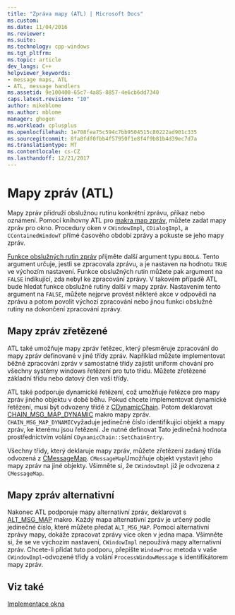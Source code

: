 ```yaml
---
title: "Zpráva mapy (ATL) | Microsoft Docs"
ms.custom: 
ms.date: 11/04/2016
ms.reviewer: 
ms.suite: 
ms.technology: cpp-windows
ms.tgt_pltfrm: 
ms.topic: article
dev_langs: C++
helpviewer_keywords:
- message maps, ATL
- ATL, message handlers
ms.assetid: 9e100400-65c7-4a85-8857-4e6cb6dd7340
caps.latest.revision: "10"
author: mikeblome
ms.author: mblome
manager: ghogen
ms.workload: cplusplus
ms.openlocfilehash: 1e708fea75c594c7bb9504515c80222ad901c335
ms.sourcegitcommit: 8fa8fdf0fbb4f57950f1e8f4f9b81b4d39ec7d7a
ms.translationtype: MT
ms.contentlocale: cs-CZ
ms.lasthandoff: 12/21/2017
---
```

# <a name="message-maps-atl"></a>Mapy zpráv (ATL)
Mapy zpráv přidruží obslužnou rutinu konkrétní zprávu, příkaz nebo oznámení. Pomocí knihovny ATL pro [makra map zpráv](../atl/reference/message-map-macros-atl.md), můžete zadat mapy zpráv pro okno. Procedury oken v `CWindowImpl`, `CDialogImpl`, a `CContainedWindowT` přímé časového období zprávy a pokuste se jeho mapy zpráv.  
  
 [Funkce obslužných rutin zpráv](../atl/message-handler-functions.md) přijměte další argument typu `BOOL&`. Tento argument určuje, jestli se zpracovala zprávu, a je nastaven na hodnotu `TRUE` ve výchozím nastavení. Funkce obslužných rutin můžete pak argument na `FALSE` indikující, zda nebyl ke zpracování zprávy. V takovém případě ATL bude hledat funkce obslužné rutiny další v mapy zpráv. Nastavením tento argument na `FALSE`, můžete nejprve provést některé akce v odpovědi na zprávu a potom povolit výchozí zpracování nebo jinou funkci obslužné rutiny na dokončení zpracování zprávy.  
  
## <a name="chained-message-maps"></a>Mapy zpráv zřetězené  
 ATL také umožňuje mapy zpráv řetězec, který přesměruje zpracování do mapy zpráv definované v jiné třídy zpráv. Například můžete implementovat běžné zpracování zpráv v samostatné třídy zajistit uniform chování pro všechny systémy windows řetězení pro tuto třídu. Můžete zřetězené základní třídu nebo datový člen vaší třídy.  
  
 ATL také podporuje dynamické řetězení, což umožňuje řetězce pro mapy zpráv jiného objektu v době běhu. Pokud chcete implementovat dynamické řetězení, musí být odvozeny třídě z [CDynamicChain](../atl/reference/cdynamicchain-class.md). Potom deklarovat [CHAIN_MSG_MAP_DYNAMIC](reference/message-map-macros-atl.md#chain_msg_map_dynamic) makro mapy zpráv. `CHAIN_MSG_MAP_DYNAMIC`vyžaduje jedinečné číslo identifikující objekt a mapy zpráv, ke kterému jsou řetězení. Je nutné definovat Tato jedinečná hodnota prostřednictvím volání `CDynamicChain::SetChainEntry`.  
  
 Všechny třídy, který deklaruje mapy zpráv, můžete zřetězení zadaný třída odvozená z [CMessageMap](../atl/reference/cmessagemap-class.md). `CMessageMap`Umožňuje objekt vystavit jeho mapy zpráv na jiné objekty. Všimněte si, že `CWindowImpl` již je odvozena z `CMessageMap`.  
  
## <a name="alternate-message-maps"></a>Mapy zpráv alternativní  
 Nakonec ATL podporuje mapy alternativní zpráv, deklarovat s [ALT_MSG_MAP](reference/message-map-macros-atl.md#alt_msg_map) makro. Každý mapa alternativní zpráv je určený podle jedinečné číslo, které můžete předat `ALT_MSG_MAP`. Pomocí alternativní zprávy mapy, dokáže zpracovat zprávy více oken v jedna mapa. Všimněte si, že se ve výchozím nastavení, `CWindowImpl` nepoužívá mapy alternativní zpráv. Chcete-li přidat tuto podporu, přepište `WindowProc` metoda v vaše `CWindowImpl`-odvozené třídy a volání `ProcessWindowMessage` s identifikátorem mapy zpráv.  
  
## <a name="see-also"></a>Viz také  
 [Implementace okna](../atl/implementing-a-window.md)

